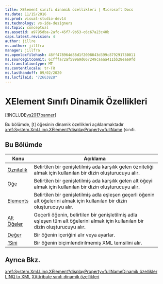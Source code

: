 ```yaml
---
title: XElement sınıfı dinamik özellikleri | Microsoft Docs
ms.date: 11/15/2016
ms.prod: visual-studio-dev14
ms.technology: vs-ide-designers
ms.topic: conceptual
ms.assetid: a9795dba-2afc-45f7-9b53-c6c67a23c40b
caps.latest.revision: 4
author: jillre
ms.author: jillfra
manager: jillfra
ms.openlocfilehash: 48ff478964d88d1f2008043d399c879291730011
ms.sourcegitcommit: 6cfffa72af599a9d667249caaaa411bb28ea69fd
ms.translationtype: MT
ms.contentlocale: tr-TR
ms.lasthandoff: 09/02/2020
ms.locfileid: "72663828"
---
```

# <a name="xelement-class-dynamic-properties"></a>XElement Sınıfı Dinamik Özellikleri
[!INCLUDE[vs2017banner](../includes/vs2017banner.md)]

Bu bölümde, [t] öğesinin dinamik özellikleri açıklanmaktadır <xref:System.Xml.Linq.XElement?displayProperty=fullName> (<!-- TODO: review code entity reference <xref:assetId:///t?qualifyHint=False&amp;autoUpgrade=True>  -->sınıfı.

## <a name="in-this-section"></a>Bu Bölümde

|Konu|Açıklama|
|-----------|-----------------|
|[Öznitelik](../designers/attribute-xelement-dynamic-property.md)|Belirtilen bir genişletilmiş ada karşılık gelen özniteliği almak için kullanılan bir dizin oluşturucuyu alır.|
|[Öğe](../designers/element-xelement-dynamic-property.md)|Belirtilen bir genişletilmiş ada karşılık gelen alt öğeyi almak için kullanılan bir dizin oluşturucuyu alır.|
|[Elements](../designers/elements-xelement-dynamic-property.md)|Belirtilen bir genişletilmiş adla eşleşen geçerli öğenin alt öğelerini almak için kullanılan bir dizin oluşturucuyu alır.|
|[Alt Öğeler](../designers/descendants-xelement-dynamic-property.md)|Geçerli öğenin, belirtilen bir genişletilmiş adla eşleşen tüm alt öğelerini almak için kullanılan bir dizin oluşturucuyu alır.|
|[Değer](../designers/value-xelement-dynamic-property.md)|Bir öğenin içeriğini alır veya ayarlar.|
|['Sini](../designers/xml-xelement-dynamic-property.md)|Bir öğenin biçimlendirilmemiş XML temsilini alır.|

## <a name="see-also"></a>Ayrıca Bkz.
 <xref:System.Xml.Linq.XElement?displayProperty=fullName>[Dinamik özellikler LINQ to XML](../designers/linq-to-xml-dynamic-properties.md) [XAttribute sınıfı dinamik özellikleri](../designers/xattribute-class-dynamic-properties.md)
